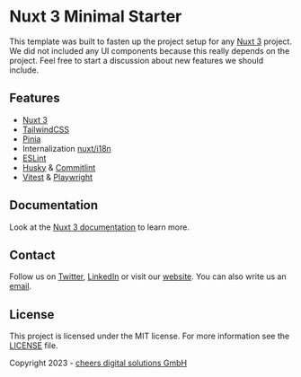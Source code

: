 # Nuxt 3 Minimal Starter

This template was built to fasten up the project setup for any [Nuxt 3](https://github.com/nuxt/nuxt) project. We did not included any UI components because this really depends on the project.
Feel free to start a discussion about new features we should include.

## Features

- [Nuxt 3](https://nuxt.com/)
- [TailwindCSS](https://tailwindcss.com/)
- [Pinia](https://pinia.vuejs.org/getting-started.html)
- Internalization [nuxt/i18n](https://v8.i18n.nuxtjs.org/)
- [ESLint](https://eslint.org/)
- [Husky](https://typicode.github.io/husky/#/) & [Commitlint](https://commitlint.js.org/#/)
- [Vitest](https://vitest.dev/) & [Playwright](https://playwright.dev/)

## Documentation
Look at the [Nuxt 3 documentation](https://nuxt.com/docs/getting-started/introduction) to learn more.

## Contact

Follow us on [Twitter](https://twitter.com/cheers_io), [LinkedIn](https://www.linkedin.com/company/cheers-io/) or visit our [website](https://www.cheers.io/). You can also write us an [email](mailto:hello@cheers.io).

## License
This project is licensed under the MIT license. For more information see the [LICENSE](LICENSE.md) file.

Copyright 2023 - [cheers digital solutions GmbH](https://www.cheers.io/)